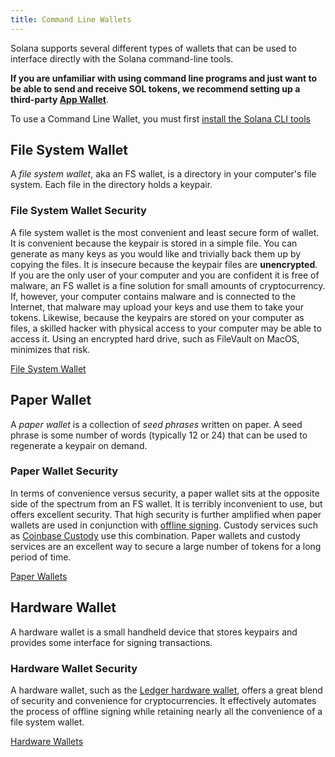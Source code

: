 ```yaml
---
title: Command Line Wallets
---
```


Solana supports several different types of wallets that can be used to interface
directly with the Solana command-line tools.

**If you are unfamiliar with using command line programs and just want to be able
to send and receive SOL tokens, we recommend setting up a third-party
[App Wallet](apps.md)**.

To use a Command Line Wallet, you must first [install the Solana CLI tools](../cli/install-solana-cli-tools.md)

## File System Wallet

A _file system wallet_, aka an FS wallet, is a directory in your computer's
file system. Each file in the directory holds a keypair.

### File System Wallet Security

A file system wallet is the most convenient and least secure form of wallet. It
is convenient because the keypair is stored in a simple file. You can generate as
many keys as you would like and trivially back them up by copying the files. It
is insecure because the keypair files are **unencrypted**. If you are the only
user of your computer and you are confident it is free of malware, an FS wallet
is a fine solution for small amounts of cryptocurrency. If, however, your
computer contains malware and is connected to the Internet, that malware may
upload your keys and use them to take your tokens. Likewise, because the
keypairs are stored on your computer as files, a skilled hacker with physical
access to your computer may be able to access it. Using an encrypted hard
drive, such as FileVault on MacOS, minimizes that risk.

[File System Wallet](file-system-wallet.md)

## Paper Wallet

A _paper wallet_ is a collection of _seed phrases_ written on paper. A seed
phrase is some number of words (typically 12 or 24) that can be used to
regenerate a keypair on demand.

### Paper Wallet Security

In terms of convenience versus security, a paper wallet sits at the opposite
side of the spectrum from an FS wallet. It is terribly inconvenient to use, but
offers excellent security. That high security is further amplified when paper
wallets are used in conjunction with
[offline signing](../offline-signing.md). Custody services such as
[Coinbase Custody](https://custody.coinbase.com/) use this combination.
Paper wallets and custody services are an excellent way to secure a large number
of tokens for a long period of time.

[Paper Wallets](paper-wallet.md)

## Hardware Wallet

A hardware wallet is a small handheld device that stores keypairs and provides
some interface for signing transactions.

### Hardware Wallet Security

A hardware wallet, such as the
[Ledger hardware wallet](https://www.ledger.com/), offers a great blend of
security and convenience for cryptocurrencies. It effectively automates the
process of offline signing while retaining nearly all the convenience of a file
system wallet.

[Hardware Wallets](hardware-wallets.md)
